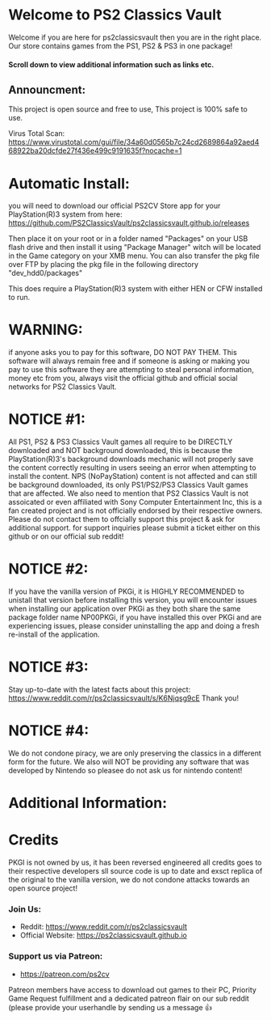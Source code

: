 # Welcome to PS2 Classics Vault #

Welcome if you are here for ps2classicsvault then you are in the right place. Our store contains games from the PS1, PS2 & PS3 in one package!

#### Scroll down to view additional information such as links etc. ####

## Announcment: ##
This project is open source and free to use, This project is 100% safe to use.

Virus Total Scan: https://www.virustotal.com/gui/file/34a60d0565b7c24cd2689864a92aed468922ba20dcfde27f436e499c9191635f?nocache=1

# Automatic Install: #

you will need to download our official PS2CV Store app for your PlayStation(R)3 system from here: https://github.com/PS2ClassicsVault/ps2classicsvault.github.io/releases

Then place it on your root or in a folder named "Packages" on your USB flash drive and then install it using "Package Manager" witch will be located in the Game category on your XMB menu. You can also transfer the pkg file over FTP by placing the pkg file in the following directory "dev_hdd0/packages"

This does require a PlayStation(R)3 system with either HEN or CFW installed to run.

# WARNING: #
if anyone asks you to pay for this software, DO NOT PAY THEM. This software will always remain free and if someone is asking or making you pay to use this software they are attempting to steal personal information, money etc from you, always visit the official github and official social networks for PS2 Classics Vault.

# NOTICE #1: #
All PS1, PS2 & PS3 Classics Vault games all require to be DIRECTLY downloaded and NOT background downloaded, this is because the PlayStation(R)3's background downloads mechanic will not properly save the content correctly  resulting in users seeing an error when attempting to install the content. NPS (NoPayStation) content is not affected and can still be background downloaded, its only PS1/PS2/PS3 Classics Vault games that are affected. We also need to mention that PS2 Classics Vault is not assoicated or even affiliated with Sony Computer Entertainment Inc, this is a fan created project and is not officially endorsed by their respective owners. Please do not contact them to offcially support this project & ask for additional support. for support inquiries please submit a ticket either on this github or on our official sub reddit!

# NOTICE #2: #
If you have the vanilla version of PKGi, it is HIGHLY RECOMMENDED to unistall that version before installing this version, you will encounter issues when installing our application over PKGi as they both share the same package folder name NP00PKGi, if you have installed this over PKGi and are experiencing issues, please consider uninstalling the app and doing a fresh re-install of the application.

# NOTICE #3: #
Stay up-to-date with the latest facts about this project: https://www.reddit.com/r/ps2classicsvault/s/K6Njqsg9cE Thank you!

# NOTICE #4: #
We do not condone piracy, we are only preserving the classics in a different form for the future. We also will NOT be providing any software that was developed by Nintendo so pleasee do not ask us for nintendo content!

# Additional Information: #

# Credits ##
PKGI is not owned by us, it has been reversed engineered all credits goes to their respective developers sll source code is up to date and exsct replica of the original to the vanilla version, we do not condone attacks towards an open source project!

### Join Us: ###

- Reddit: https://www.reddit.com/r/ps2classicsvault
- Official Website: https://ps2classicsvault.github.io

### Support us via Patreon: ###
- https://patreon.com/ps2cv

Patreon members have access to download out games to their PC, Priority Game Request fulfillment and a dedicated patreon flair on our sub reddit (please provide your userhandle by sending us a message 👍
